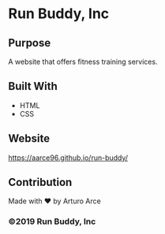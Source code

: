 # Run Buddy, Inc

## Purpose 
A website that offers fitness training services.

## Built With 
* HTML 
* CSS

## Website 
https://aarce96.github.io/run-buddy/

## Contribution
Made with ❤️ by Arturo Arce

### ©️2019 Run Buddy, Inc 

